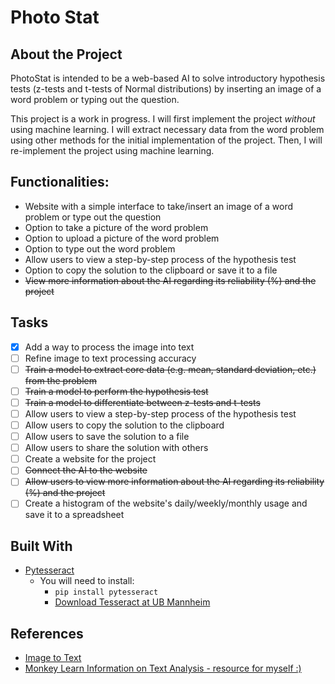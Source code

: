 # Photo Stat 
## About the Project
PhotoStat is intended to be a web-based AI to solve introductory hypothesis tests (z-tests and t-tests of Normal distributions) by inserting an image of a word problem or typing out the question. 

This project is a work in progress. I will first implement the project _without_ using machine learning. I will extract necessary data from the word problem using other methods for the initial implementation of the project. Then, I will re-implement the project using machine learning.

## Functionalities:
- Website with a simple interface to take/insert an image of a word problem or type out the question
- Option to take a picture of the word problem
- Option to upload a picture of the word problem
- Option to type out the word problem
- Allow users to view a step-by-step process of the hypothesis test
- Option to copy the solution to the clipboard or save it to a file
- ~~View more information about the AI regarding its reliability (%) and the project~~


## Tasks
- [x] Add a way to process the image into text 
- [ ] Refine image to text processing accuracy 
- [ ] ~~Train a model to extract core data (e.g. mean, standard deviation, etc.) from the problem~~
- [ ] ~~Train a model to perform the hypothesis test~~
- [ ] ~~Train a model to differentiate between z-tests and t-tests~~
- [ ] Allow users to view a step-by-step process of the hypothesis test
- [ ] Allow users to copy the solution to the clipboard
- [ ] Allow users to save the solution to a file
- [ ] Allow users to share the solution with others
- [ ] Create a website for the project
- [ ] ~~Connect the AI to the website~~
- [ ] ~~Allow users to view more information about the AI regarding its reliability (%) and the project~~
- [ ] Create a histogram of the website's daily/weekly/monthly usage and save it to a spreadsheet 

## Built With 
- [Pytesseract](https://pypi.org/project/pytesseract/)
    - You will need to install: 
        -  ```pip install pytesseract```
        - [Download Tesseract at UB Mannheim](https://github.com/UB-Mannheim/tesseract/wiki)

## References 
- [Image to Text](https://www.youtube.com/watch?v=4DrCIVS5U3Y)
- [Monkey Learn Information on Text Analysis - resource for myself :)](https://monkeylearn.com/text-analysis/)